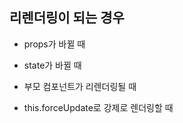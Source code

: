 ## 리렌더링이 되는 경우

- props가 바뀔 때  

- state가 바뀔 때  

- 부모 컴포넌트가 리렌더링될 때  

- this.forceUpdate로 강제로 렌더링할 때  
